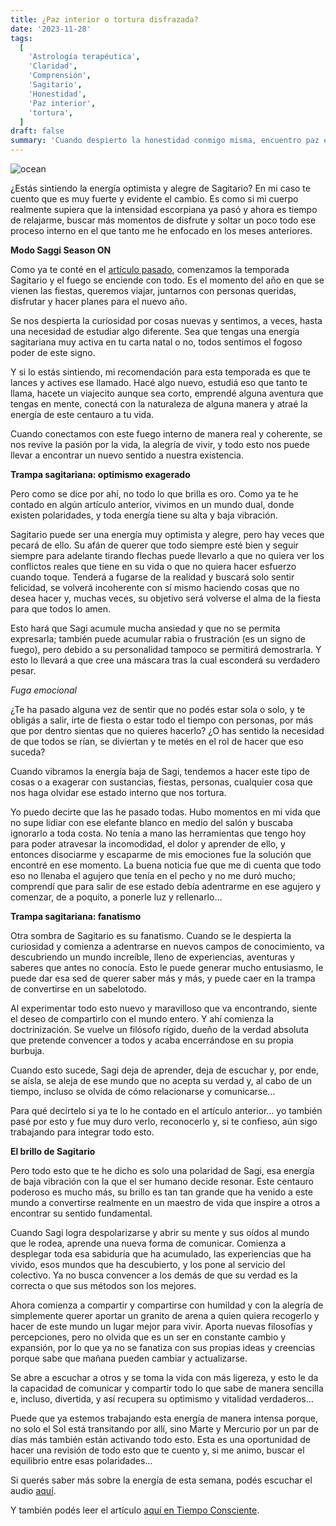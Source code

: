 ```yaml
---
title: ¿Paz interior o tortura disfrazada?
date: '2023-11-28'
tags:
  [
    'Astrología terapéutica',
    'Claridad',
    'Comprensión',
    'Sagitario',
    'Honestidad',
    'Paz interior',
    'tortura',
  ]
draft: false
summary: 'Cuando despierto la honestidad conmigo misma, encuentro paz en mi verdad'
---
```


<Image alt="ocean" src="/static/images/Blog/Tiempo-consciente/paz.png" width={650} height={500} />

¿Estás sintiendo la energía optimista y alegre de Sagitario? En mi caso te cuento que es muy fuerte y evidente el cambio. Es como si mi cuerpo realmente supiera que la intensidad escorpiana ya pasó y ahora es tiempo de relajarme, buscar más momentos de disfrute y soltar un poco todo ese proceso interno en el que tanto me he enfocado en los meses anteriores.

**Modo Saggi Season ON**

Como ya te conté en el [artículo pasado](https://tiempoconsciente.com/alquimia-espiritual/siempre-hay-una-luz-al-final-del-tunel/), comenzamos la temporada Sagitario y el fuego se enciende con todo. Es el momento del año en que se vienen las fiestas, queremos viajar, juntarnos con personas queridas, disfrutar y hacer planes para el nuevo año.

Se nos despierta la curiosidad por cosas nuevas y sentimos, a veces, hasta una necesidad de estudiar algo diferente. Sea que tengas una energía sagitariana muy activa en tu carta natal o no, todos sentimos el fogoso poder de este signo.

Y si lo estás sintiendo, mi recomendación para esta temporada es que te lances y actives ese llamado. Hacé algo nuevo, estudiá eso que tanto te llama, hacete un viajecito aunque sea corto, emprendé alguna aventura que tengas en mente, conectá con la naturaleza de alguna manera y atraé la energía de este centauro a tu vida.

Cuando conectamos con este fuego interno de manera real y coherente, se nos revive la pasión por la vida, la alegría de vivir, y todo esto nos puede llevar a encontrar un nuevo sentido a nuestra existencia.

**Trampa sagitariana: optimismo exagerado**

Pero como se dice por ahí, no todo lo que brilla es oro. Como ya te he contado en algún artículo anterior, vivimos en un mundo dual, donde existen polaridades, y toda energía tiene su alta y baja vibración.

Sagitario puede ser una energía muy optimista y alegre, pero hay veces que pecará de ello. Su afán de querer que todo siempre esté bien y seguir siempre para adelante tirando flechas puede llevarlo a que no quiera ver los conflictos reales que tiene en su vida o que no quiera hacer esfuerzo cuando toque. Tenderá a fugarse de la realidad y buscará solo sentir felicidad, se volverá incoherente con sí mismo haciendo cosas que no desea hacer y, muchas veces, su objetivo será volverse el alma de la fiesta para que todos lo amen.

Esto hará que Sagi acumule mucha ansiedad y que no se permita expresarla; también puede acumular rabia o frustración (es un signo de fuego), pero debido a su personalidad tampoco se permitirá demostrarla. Y esto lo llevará a que cree una máscara tras la cual esconderá su verdadero pesar.

_Fuga emocional_

¿Te ha pasado alguna vez de sentir que no podés estar sola o solo, y te obligás a salir, irte de fiesta o estar todo el tiempo con personas, por más que por dentro sientas que no quieres hacerlo? ¿O has sentido la necesidad de que todos se rían, se diviertan y te metés en el rol de hacer que eso suceda?

Cuando vibramos la energía baja de Sagi, tendemos a hacer este tipo de cosas o a exagerar con sustancias, fiestas, personas, cualquier cosa que nos haga olvidar ese estado interno que nos tortura.

Yo puedo decirte que las he pasado todas. Hubo momentos en mi vida que no supe lidiar con ese elefante blanco en medio del salón y buscaba ignorarlo a toda costa. No tenía a mano las herramientas que tengo hoy para poder atravesar la incomodidad, el dolor y aprender de ello, y entonces disociarme y escaparme de mis emociones fue la solución que encontré en ese momento. La buena noticia fue que me di cuenta que todo eso no llenaba el agujero que tenía en el pecho y no me duró mucho; comprendí que para salir de ese estado debía adentrarme en ese agujero y comenzar, de a poquito, a ponerle luz y rellenarlo…

**Trampa sagitariana: fanatismo**

Otra sombra de Sagitario es su fanatismo. Cuando se le despierta la curiosidad y comienza a adentrarse en nuevos campos de conocimiento, va descubriendo un mundo increíble, lleno de experiencias, aventuras y saberes que antes no conocía. Esto le puede generar mucho entusiasmo, le puede dar esa sed de querer saber más y más, y puede caer en la trampa de convertirse en un sabelotodo.

Al experimentar todo esto nuevo y maravilloso que va encontrando, siente el deseo de compartirlo con el mundo entero. Y ahí comienza la doctrinización. Se vuelve un filósofo rígido, dueño de la verdad absoluta que pretende convencer a todos y acaba encerrándose en su propia burbuja.

Cuando esto sucede, Sagi deja de aprender, deja de escuchar y, por ende, se aísla, se aleja de ese mundo que no acepta su verdad y, al cabo de un tiempo, incluso se olvida de cómo relacionarse y comunicarse…

Para qué decírtelo si ya te lo he contado en el artículo anterior… yo también pasé por esto y fue muy duro verlo, reconocerlo y, si te confieso, aún sigo trabajando para integrar todo esto.

**El brillo de Sagitario**

Pero todo esto que te he dicho es solo una polaridad de Sagi, esa energía de baja vibración con la que el ser humano decide resonar. Este centauro poderoso es mucho más, su brillo es tan tan grande que ha venido a este mundo a convertirse realmente en un maestro de vida que inspire a otros a encontrar su sentido fundamental.

Cuando Sagi logra despolarizarse y abrir su mente y sus oídos al mundo que le rodea, aprende una nueva forma de comunicar. Comienza a desplegar toda esa sabiduría que ha acumulado, las experiencias que ha vivido, esos mundos que ha descubierto, y los pone al servicio del colectivo. Ya no busca convencer a los demás de que su verdad es la correcta o que sus métodos son los mejores.

Ahora comienza a compartir y compartirse con humildad y con la alegría de simplemente querer aportar un granito de arena a quien quiera recogerlo y hacer de este mundo un lugar mejor para vivir. Aporta nuevas filosofías y percepciones, pero no olvida que es un ser en constante cambio y expansión, por lo que ya no se fanatiza con sus propias ideas y creencias porque sabe que mañana pueden cambiar y actualizarse.

Se abre a escuchar a otros y se toma la vida con más ligereza, y esto le da la capacidad de comunicar y compartir todo lo que sabe de manera sencilla e, incluso, divertida, y así recupera su optimismo y vitalidad verdaderos…

Puede que ya estemos trabajando esta energía de manera intensa porque, no solo el Sol está transitando por allí, sino Marte y Mercurio por un par de días más también están activando todo esto. Esta es una oportunidad de hacer una revisión de todo esto que te cuento y, si me animo, buscar el equilibrio entre esas polaridades…

Si querés saber más sobre la energía de esta semana, podés escuchar el audio [aquí](https://t.me/+FAsF6NBDMnU5NDQ8).

Y también podés leer el artículo [aquí en Tiempo Consciente](https://tiempoconsciente.com/alquimia-espiritual/paz-interior-o-tortura-disfrazada/).
